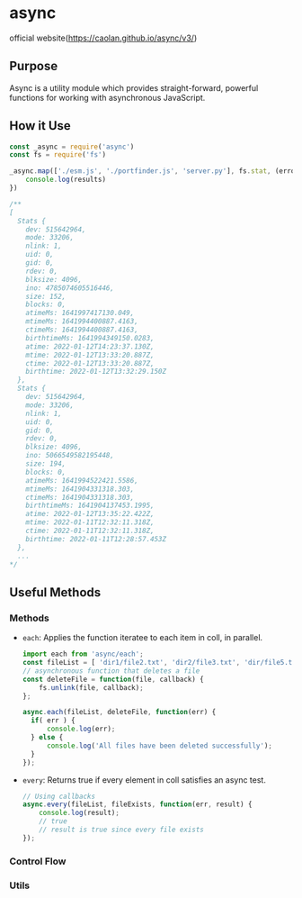 # async

official website(https://caolan.github.io/async/v3/)

## Purpose
Async is a utility module which provides straight-forward, powerful functions for working with asynchronous JavaScript. 

## How it Use
```javascript
const _async = require('async')
const fs = require('fs')

_async.map(['./esm.js', './portfinder.js', 'server.py'], fs.stat, (error, results) => {
    console.log(results)
})

/**
[
  Stats {
    dev: 515642964,
    mode: 33206,
    nlink: 1,
    uid: 0,
    gid: 0,
    rdev: 0,
    blksize: 4096,
    ino: 4785074605516446,
    size: 152,
    blocks: 0,
    atimeMs: 1641997417130.049,        
    mtimeMs: 1641994400887.4163,       
    ctimeMs: 1641994400887.4163,       
    birthtimeMs: 1641994349150.0283,   
    atime: 2022-01-12T14:23:37.130Z,   
    mtime: 2022-01-12T13:33:20.887Z,   
    ctime: 2022-01-12T13:33:20.887Z,   
    birthtime: 2022-01-12T13:32:29.150Z
  },
  Stats {
    dev: 515642964,
    mode: 33206,
    nlink: 1,
    uid: 0,
    gid: 0,
    rdev: 0,
    blksize: 4096,
    ino: 5066549582195448,
    size: 194,
    blocks: 0,
    atimeMs: 1641994522421.5586,       
    mtimeMs: 1641904331318.303,        
    ctimeMs: 1641904331318.303,        
    birthtimeMs: 1641904137453.1995,   
    atime: 2022-01-12T13:35:22.422Z,   
    mtime: 2022-01-11T12:32:11.318Z,   
    ctime: 2022-01-11T12:32:11.318Z,   
    birthtime: 2022-01-11T12:28:57.453Z
  },
  ...
*/
```

## Useful Methods
### Methods
- `each`: Applies the function iteratee to each item in coll, in parallel.
  ```javascript
  import each from 'async/each';
  const fileList = [ 'dir1/file2.txt', 'dir2/file3.txt', 'dir/file5.txt'];
  // asynchronous function that deletes a file
  const deleteFile = function(file, callback) {
      fs.unlink(file, callback);
  };

  async.each(fileList, deleteFile, function(err) {
    if( err ) {
        console.log(err);
    } else {
        console.log('All files have been deleted successfully');
    }
  });
  ```
- `every`: Returns true if every element in coll satisfies an async test.
  ```javascript
  // Using callbacks
  async.every(fileList, fileExists, function(err, result) {
      console.log(result);
      // true
      // result is true since every file exists
  });
  ```


### Control Flow

### Utils
